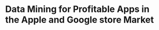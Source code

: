 #  Data Mining for Profitable Apps in the Apple and Google store                                              Market


